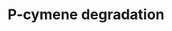 ---
annotations:
- id: PW:0000107
  parent: classic metabolic pathway
  type: Pathway Ontology
  value: xenobiotics biodegradation pathway
authors:
- M.Braymer
- MaintBot
- Egonw
- Fehrhart
- Eweitz
description: ''
last-edited: 2021-05-20
organisms:
- Saccharomyces cerevisiae
redirect_from:
- /index.php/Pathway:WP181
- /instance/WP181
- /instance/WP181_r117318
revision: r117318
schema-jsonld:
- '@context': https://schema.org/
  '@id': https://wikipathways.github.io/pathways/WP181.html
  '@type': Dataset
  creator:
    '@type': Organization
    name: WikiPathways
  description: ''
  keywords:
  - AAD10
  - AAD14
  - AAD15
  - AAD3
  - AAD4
  - AAD6
  - Coenzyme A
  - NADH
  - acetaldehyde
  - acetyl-CoA
  - p-cumic alcohol
  - p-cumic aldehyde
  - p-cymene
  license: CC0
  name: P-cymene degradation
seo: CreativeWork
title: P-cymene degradation
wpid: WP181
---